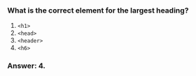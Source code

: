 ### What is the correct element for the largest heading?

1. `<h1>`
1. `<head>`
1. `<header>`
1. `<h6>`

### Answer: 4. <h6>

